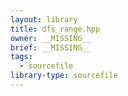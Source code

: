 ```yaml
---
layout: library
title: dfs_range.hpp
owner: __MISSING__
brief: __MISSING__
tags:
  - sourcefile
library-type: sourcefile
---
```


```{index} 
```

